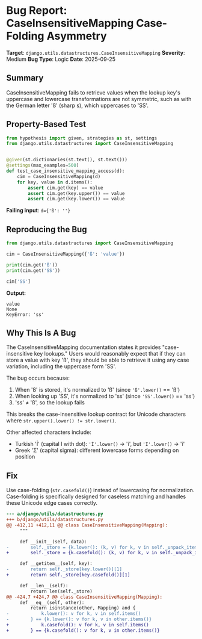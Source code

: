 # Bug Report: CaseInsensitiveMapping Case-Folding Asymmetry

**Target**: `django.utils.datastructures.CaseInsensitiveMapping`
**Severity**: Medium
**Bug Type**: Logic
**Date**: 2025-09-25

## Summary

CaseInsensitiveMapping fails to retrieve values when the lookup key's uppercase and lowercase transformations are not symmetric, such as with the German letter 'ß' (sharp s), which uppercases to 'SS'.

## Property-Based Test

```python
from hypothesis import given, strategies as st, settings
from django.utils.datastructures import CaseInsensitiveMapping


@given(st.dictionaries(st.text(), st.text()))
@settings(max_examples=500)
def test_case_insensitive_mapping_access(d):
    cim = CaseInsensitiveMapping(d)
    for key, value in d.items():
        assert cim.get(key) == value
        assert cim.get(key.upper()) == value
        assert cim.get(key.lower()) == value
```

**Failing input**: `d={'ß': ''}`

## Reproducing the Bug

```python
from django.utils.datastructures import CaseInsensitiveMapping

cim = CaseInsensitiveMapping({'ß': 'value'})

print(cim.get('ß'))
print(cim.get('SS'))

cim['SS']
```

**Output:**
```
value
None
KeyError: 'ss'
```

## Why This Is A Bug

The CaseInsensitiveMapping documentation states it provides "case-insensitive key lookups." Users would reasonably expect that if they can store a value with key 'ß', they should be able to retrieve it using any case variation, including the uppercase form 'SS'.

The bug occurs because:
1. When 'ß' is stored, it's normalized to 'ß' (since `'ß'.lower()` == 'ß')
2. When looking up 'SS', it's normalized to 'ss' (since `'SS'.lower()` == 'ss')
3. 'ss' ≠ 'ß', so the lookup fails

This breaks the case-insensitive lookup contract for Unicode characters where `str.upper().lower() != str.lower()`.

Other affected characters include:
- Turkish 'İ' (capital I with dot): `'İ'.lower()` → 'i̇', but `'I'.lower()` → 'i'
- Greek 'Σ' (capital sigma): different lowercase forms depending on position

## Fix

Use case-folding (`str.casefold()`) instead of lowercasing for normalization. Case-folding is specifically designed for caseless matching and handles these Unicode edge cases correctly.

```diff
--- a/django/utils/datastructures.py
+++ b/django/utils/datastructures.py
@@ -412,11 +412,11 @@ class CaseInsensitiveMapping(Mapping):
     """

     def __init__(self, data):
-        self._store = {k.lower(): (k, v) for k, v in self._unpack_items(data)}
+        self._store = {k.casefold(): (k, v) for k, v in self._unpack_items(data)}

     def __getitem__(self, key):
-        return self._store[key.lower()][1]
+        return self._store[key.casefold()][1]

     def __len__(self):
         return len(self._store)
@@ -424,7 +424,7 @@ class CaseInsensitiveMapping(Mapping):
     def __eq__(self, other):
         return isinstance(other, Mapping) and {
-            k.lower(): v for k, v in self.items()
-        } == {k.lower(): v for k, v in other.items()}
+            k.casefold(): v for k, v in self.items()
+        } == {k.casefold(): v for k, v in other.items()}
```